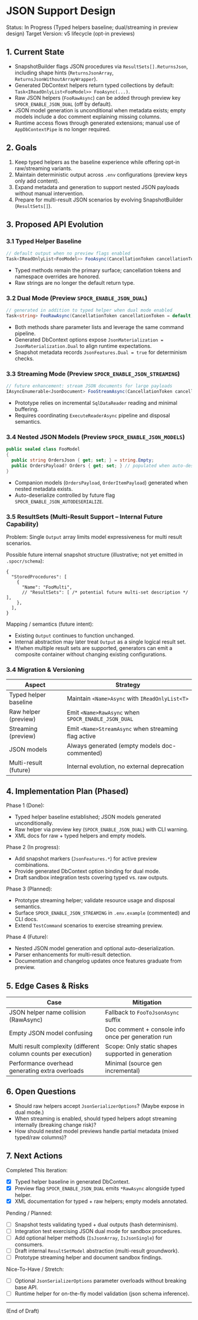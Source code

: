 # JSON Support Design

Status: In Progress (Typed helpers baseline; dual/streaming in preview design)
Target Version: v5 lifecycle (opt-in previews)

## 1. Current State

- SnapshotBuilder flags JSON procedures via `ResultSets[].ReturnsJson`, including shape hints (`ReturnsJsonArray`, `ReturnsJsonWithoutArrayWrapper`).
- Generated DbContext helpers return typed collections by default: `Task<IReadOnlyList<FooModel>> FooAsync(...)`.
- Raw JSON helpers (`FooRawAsync`) can be added through preview key `SPOCR_ENABLE_JSON_DUAL` (off by default).
- JSON model generation is unconditional when metadata exists; empty models include a doc comment explaining missing columns.
- Runtime access flows through generated extensions; manual use of `AppDbContextPipe` is no longer required.

## 2. Goals

1. Keep typed helpers as the baseline experience while offering opt-in raw/streaming variants.
2. Maintain deterministic output across `.env` configurations (preview keys only add content).
3. Expand metadata and generation to support nested JSON payloads without manual intervention.
4. Prepare for multi-result JSON scenarios by evolving SnapshotBuilder (`ResultSets[]`).

## 3. Proposed API Evolution

### 3.1 Typed Helper Baseline

```csharp
// default output when no preview flags enabled
Task<IReadOnlyList<FooModel>> FooAsync(CancellationToken cancellationToken = default);
```

- Typed methods remain the primary surface; cancellation tokens and namespace overrides are honored.
- Raw strings are no longer the default return type.

### 3.2 Dual Mode (Preview `SPOCR_ENABLE_JSON_DUAL`)

```csharp
// generated in addition to typed helper when dual mode enabled
Task<string> FooRawAsync(CancellationToken cancellationToken = default);
```

- Both methods share parameter lists and leverage the same command pipeline.
- Generated DbContext options expose `JsonMaterialization = JsonMaterialization.Dual` to align runtime expectations.
- Snapshot metadata records `JsonFeatures.Dual = true` for determinism checks.

### 3.3 Streaming Mode (Preview `SPOCR_ENABLE_JSON_STREAMING`)

```csharp
// future enhancement: stream JSON documents for large payloads
IAsyncEnumerable<JsonDocument> FooStreamAsync(CancellationToken cancellationToken = default);
```

- Prototype relies on incremental `SqlDataReader` reading and minimal buffering.
- Requires coordinating `ExecuteReaderAsync` pipeline and disposal semantics.

### 3.4 Nested JSON Models (Preview `SPOCR_ENABLE_JSON_MODELS`)

```csharp
public sealed class FooModel
{
  public string OrdersJson { get; set; } = string.Empty;
  public OrdersPayload? Orders { get; set; } // populated when auto-deserialize enabled
}
```

- Companion models (`OrdersPayload`, `OrderItemPayload`) generated when nested metadata exists.
- Auto-deserialize controlled by future flag `SPOCR_ENABLE_JSON_AUTODESERIALIZE`.

### 3.5 ResultSets (Multi-Result Support – Internal Future Capability)

Problem: Single `Output` array limits model expressiveness for multi result scenarios.

Possible future internal snapshot structure (illustrative; not yet emitted in `.spocr/schema`):

```jsonc
{
  "StoredProcedures": [
    {
      "Name": "FooMulti",
      // "ResultSets": [ /* potential future multi-set description */ ],
    },
  ],
}
```

Mapping / semantics (future intent):

- Existing `Output` continues to function unchanged.
- Internal abstraction may later treat `Output` as a single logical result set.
- If/when multiple result sets are supported, generators can emit a composite container without changing existing configurations.

### 3.4 Migration & Versioning

| Aspect                 | Strategy                                             |
| ---------------------- | ---------------------------------------------------- |
| Typed helper baseline  | Maintain `<Name>Async` with `IReadOnlyList<T>`       |
| Raw helper (preview)   | Emit `<Name>RawAsync` when `SPOCR_ENABLE_JSON_DUAL`  |
| Streaming (preview)    | Emit `<Name>StreamAsync` when streaming flag active  |
| JSON models            | Always generated (empty models doc-commented)        |
| Multi-result (future)  | Internal evolution, no external deprecation          |

## 4. Implementation Plan (Phased)

Phase 1 (Done):

- Typed helper baseline established; JSON models generated unconditionally.
- Raw helper via preview key (`SPOCR_ENABLE_JSON_DUAL`) with CLI warning.
- XML docs for raw + typed helpers and empty models.

Phase 2 (In progress):

- Add snapshot markers (`JsonFeatures.*`) for active preview combinations.
- Provide generated DbContext option binding for dual mode.
- Draft sandbox integration tests covering typed vs. raw outputs.

Phase 3 (Planned):

- Prototype streaming helper; validate resource usage and disposal semantics.
- Surface `SPOCR_ENABLE_JSON_STREAMING` in `.env.example` (commented) and CLI docs.
- Extend `TestCommand` scenarios to exercise streaming preview.

Phase 4 (Future):

- Nested JSON model generation and optional auto-deserialization.
- Parser enhancements for multi-result detection.
- Documentation and changelog updates once features graduate from preview.

## 5. Edge Cases & Risks

| Case                                                            | Mitigation                                             |
| --------------------------------------------------------------- | ------------------------------------------------------ |
| JSON helper name collision (RawAsync)                           | Fallback to `FooToJsonAsync` suffix                    |
| Empty JSON model confusing                                      | Doc comment + console info once per generation run     |
| Multi result complexity (different column counts per execution) | Scope: Only static shapes supported in generation      |
| Performance overhead generating extra overloads                 | Minimal (source gen incremental)                       |

## 6. Open Questions

- Should raw helpers accept `JsonSerializerOptions`? (Maybe expose in dual mode.)
- When streaming is enabled, should typed helpers adopt streaming internally (breaking change risk)?
- How should nested model previews handle partial metadata (mixed typed/raw columns)?

## 7. Next Actions

Completed This Iteration:

- [x] Typed helper baseline in generated DbContext.
- [x] Preview flag `SPOCR_ENABLE_JSON_DUAL` emits `*RawAsync` alongside typed helper.
- [x] XML documentation for typed + raw helpers; empty models annotated.

Pending / Planned:

- [ ] Snapshot tests validating typed + dual outputs (hash determinism).
- [ ] Integration test exercising JSON dual mode for sandbox procedures.
- [ ] Add optional helper methods (`IsJsonArray`, `IsJsonSingle`) for consumers.
- [ ] Draft internal `ResultSetModel` abstraction (multi-result groundwork).
- [ ] Prototype streaming helper and document sandbox findings.

Nice-To-Have / Stretch:

- [ ] Optional `JsonSerializerOptions` parameter overloads without breaking base API.
- [ ] Runtime helper for on-the-fly model validation (json schema inference).

---

(End of Draft)
